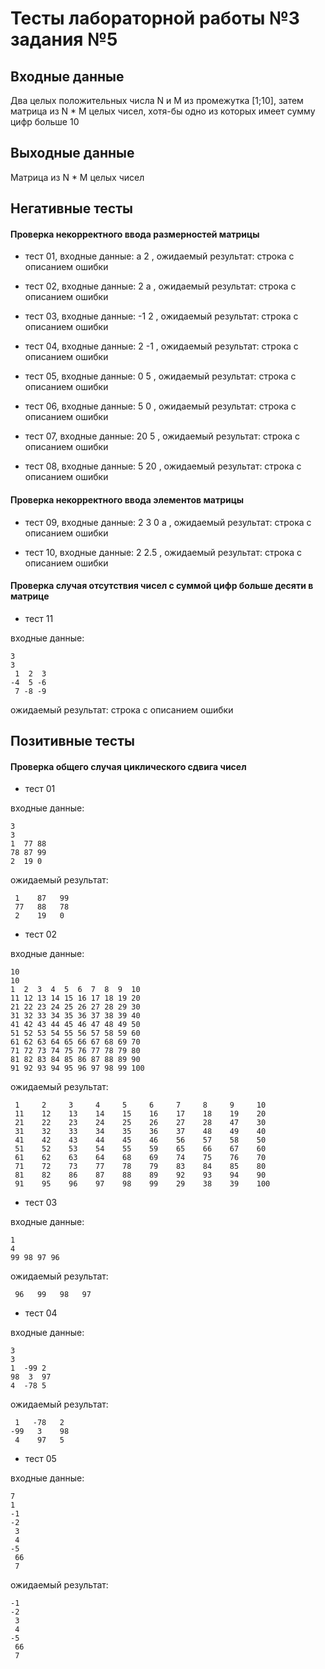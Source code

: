 # Тесты лабораторной работы №3 задания №5

## Входные данные 

Два целых положительных числа N и M из промежутка [1;10], затем матрица из N * M целых чисел, хотя-бы одно из которых имеет сумму цифр больше 10

## Выходные данные 

Матрица из N * M целых чисел

## Негативные тесты 

#### Проверка некорректного ввода размерностей матрицы

- тест 01, входные данные: a 2 , ожидаемый результат: строка с описанием ошибки

- тест 02, входные данные: 2 a , ожидаемый результат: строка с описанием ошибки

- тест 03, входные данные: -1 2 , ожидаемый результат: строка с описанием ошибки

- тест 04, входные данные: 2 -1 , ожидаемый результат: строка с описанием ошибки

- тест 05, входные данные: 0 5 , ожидаемый результат: строка с описанием ошибки

- тест 06, входные данные: 5 0 , ожидаемый результат: строка с описанием ошибки

- тест 07, входные данные: 20 5 , ожидаемый результат: строка с описанием ошибки

- тест 08, входные данные: 5 20 , ожидаемый результат: строка с описанием ошибки

#### Проверка некорректного ввода элементов матрицы

- тест 09, входные данные: 2 3 0 a , ожидаемый результат: строка с описанием ошибки

- тест 10, входные данные: 2 2.5 , ожидаемый результат: строка с описанием ошибки

#### Проверка случая отсутствия чисел с суммой цифр больше десяти в матрице

- тест 11

входные данные:
```
3
3
 1  2  3
-4  5 -6
 7 -8 -9
```
ожидаемый результат: строка с описанием ошибки

## Позитивные тесты

#### Проверка общего случая циклического сдвига чисел

- тест 01

входные данные: 
```
3
3
1  77 88
78 87 99
2  19 0
```
ожидаемый результат:
```
 1    87   99
 77   88   78
 2    19   0
```

- тест 02

входные данные: 
```
10
10
1  2  3  4  5  6  7  8  9  10
11 12 13 14 15 16 17 18 19 20
21 22 23 24 25 26 27 28 29 30
31 32 33 34 35 36 37 38 39 40
41 42 43 44 45 46 47 48 49 50
51 52 53 54 55 56 57 58 59 60
61 62 63 64 65 66 67 68 69 70
71 72 73 74 75 76 77 78 79 80
81 82 83 84 85 86 87 88 89 90
91 92 93 94 95 96 97 98 99 100
```
ожидаемый результат:
```
 1     2     3     4     5     6     7     8     9     10
 11    12    13    14    15    16    17    18    19    20
 21    22    23    24    25    26    27    28    47    30
 31    32    33    34    35    36    37    48    49    40
 41    42    43    44    45    46    56    57    58    50
 51    52    53    54    55    59    65    66    67    60
 61    62    63    64    68    69    74    75    76    70
 71    72    73    77    78    79    83    84    85    80
 81    82    86    87    88    89    92    93    94    90
 91    95    96    97    98    99    29    38    39    100
```

- тест 03

входные данные: 
```
1
4
99 98 97 96
```
ожидаемый результат:
```
 96   99   98   97
```

- тест 04

входные данные: 
```
3
3
1  -99 2
98  3  97
4  -78 5
```
ожидаемый результат:
```
 1   -78   2
-99   3    98
 4    97   5
```

- тест 05

входные данные: 
```
7
1
-1
-2
 3
 4
-5
 66
 7
```
ожидаемый результат:
```
-1
-2
 3
 4
-5
 66
 7
```
